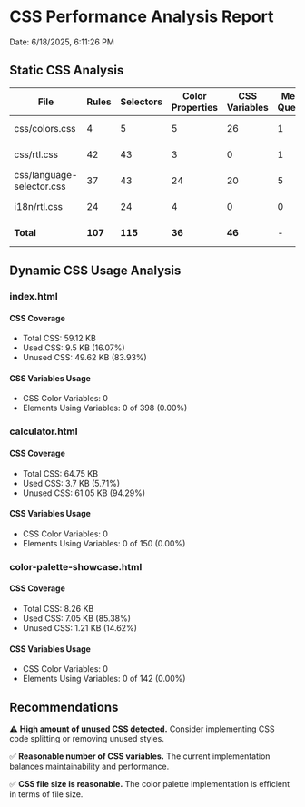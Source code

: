 # CSS Performance Analysis Report

Date: 6/18/2025, 6:11:26 PM

## Static CSS Analysis

| File | Rules | Selectors | Color Properties | CSS Variables | Media Queries | File Size |
|------|-------|-----------|-----------------|--------------|--------------|----------|
| css/colors.css | 4 | 5 | 5 | 26 | 1 | 2.05 KB |
| css/rtl.css | 42 | 43 | 3 | 0 | 1 | 3.25 KB |
| css/language-selector.css | 37 | 43 | 24 | 20 | 5 | 5.76 KB |
| i18n/rtl.css | 24 | 24 | 4 | 0 | 0 | 1.82 KB |
| **Total** | **107** | **115** | **36** | **46** | - | **12.88 KB** |

## Dynamic CSS Usage Analysis

### index.html

#### CSS Coverage

- Total CSS: 59.12 KB
- Used CSS: 9.5 KB (16.07%)
- Unused CSS: 49.62 KB (83.93%)

#### CSS Variables Usage

- CSS Color Variables: 0
- Elements Using Variables: 0 of 398 (0.00%)

### calculator.html

#### CSS Coverage

- Total CSS: 64.75 KB
- Used CSS: 3.7 KB (5.71%)
- Unused CSS: 61.05 KB (94.29%)

#### CSS Variables Usage

- CSS Color Variables: 0
- Elements Using Variables: 0 of 150 (0.00%)

### color-palette-showcase.html

#### CSS Coverage

- Total CSS: 8.26 KB
- Used CSS: 7.05 KB (85.38%)
- Unused CSS: 1.21 KB (14.62%)

#### CSS Variables Usage

- CSS Color Variables: 0
- Elements Using Variables: 0 of 142 (0.00%)

## Recommendations

⚠️ **High amount of unused CSS detected.** Consider implementing CSS code splitting or removing unused styles.

✅ **Reasonable number of CSS variables.** The current implementation balances maintainability and performance.

✅ **CSS file size is reasonable.** The color palette implementation is efficient in terms of file size.

